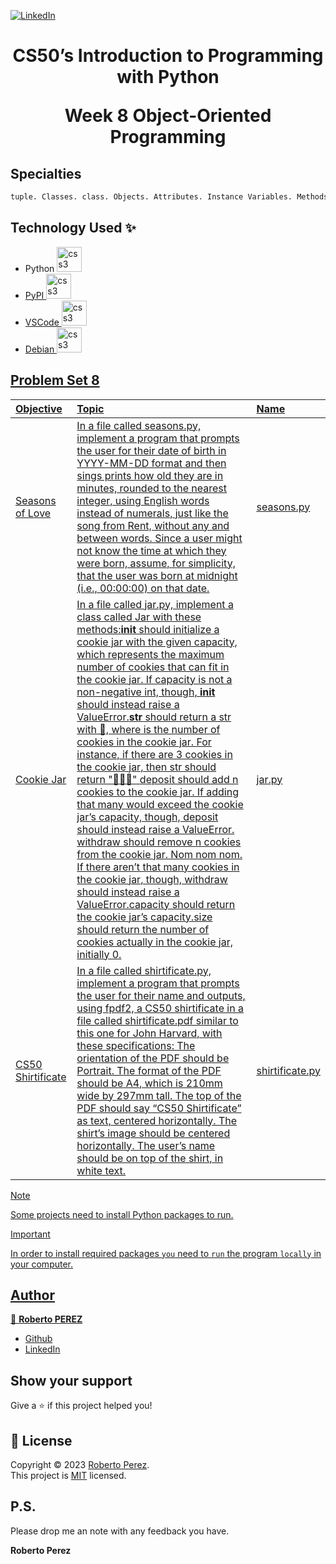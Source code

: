 <a href="https://www.linkedin.com/in/pejir/" target="_blank"><img src="https://img.shields.io/badge/LinkedIn-blue?style=flat&logo=linkedin&labelColor=blue" alt="LinkedIn" /></a>

<h1 align="center">CS50’s Introduction to Programming with Python
  
Week 8 Object-Oriented Programming  
</h1>


<!---
<p>
  <img alt="Version" src="https://img.shields.io/badge/version-pejir-blue.svg?cacheSeconds=2592000" />
  <a href="pejir" target="_blank">
    <img alt="Documentation" src="https://img.shields.io/badge/documentation-yes-brightgreen.svg" />
  </a>
  <a href="https://opensource.org/license/mit/" target="_blank">
    <img alt="License: MIT" src="https://img.shields.io/badge/License-MIT-yellow.svg" />
  </a>
  <a href="https://twitter.com/PerezPejir84" target="_blank">
    <img alt="Twitter: pejir" src="https://img.shields.io/twitter/follow/pejir.svg?style=social" />
  </a>
</p>
--->

## Specialties
```sh 
tuple. Classes. class. Objects. Attributes. Instance Variables. Methods. Instance Methods. __init__. raise. __str__. Properties. @property. Decorators. int. str. str.lower. str.strip. list. list.append. dict. Class Methods. @classmethod. Static Methods. @staticmethod. Inheritance. BaseException. Operator Overloading. object.__add__.
```

## Technology Used ✨

- Python  <a href="https://www.w3schools.com/css/" target="_blank" rel="noreferrer"> <img src="https://cdn.jsdelivr.net/gh/devicons/devicon@latest/icons/python/python-original.svg" alt="css3" width="40" height="40"/>
- PyPI  <a href="https://www.w3schools.com/css/" target="_blank" rel="noreferrer"> <img src="https://cdn.jsdelivr.net/gh/devicons/devicon@latest/icons/pypi/pypi-original.svg" alt="css3" width="40" height="40"/> 
- VSCode  <a href="https://www.w3schools.com/css/" target="_blank" rel="noreferrer"> <img src="https://cdn.jsdelivr.net/gh/devicons/devicon@latest/icons/vscode/vscode-original.svg" alt="css3" width="40" height="40"/>
- Debian  <a href="https://www.w3schools.com/css/" target="_blank" rel="noreferrer"> <img src="https://cdn.jsdelivr.net/gh/devicons/devicon@latest/icons/debian/debian-original-wordmark.svg" alt="css3" width="40" height="40"/>
 
## Problem Set 8 

| Objective | Topic            | Name                       |
| :--- | :--------------- | :------------------------- |
| Seasons of Love   | In a file called seasons.py, implement a program that prompts the user for their date of birth in YYYY-MM-DD format and then sings prints how old they are in minutes, rounded to the nearest integer, using English words instead of numerals, just like the song from Rent, without any and between words. Since a user might not know the time at which they were born, assume, for simplicity, that the user was born at midnight (i.e., 00:00:00) on that date.  |[seasons.py ](https://www.online-python.com/mu7eIyEvjL)|
| Cookie Jar  | In a file called jar.py, implement a class called Jar with these methods:__init__ should initialize a cookie jar with the given capacity, which represents the maximum number of cookies that can fit in the cookie jar. If capacity is not a non-negative int, though, __init__ should instead raise a ValueError.__str__ should return a str with 🍪, where is the number of cookies in the cookie jar. For instance, if there are 3 cookies in the cookie jar, then str should return "🍪🍪🍪" deposit should add n cookies to the cookie jar. If adding that many would exceed the cookie jar’s capacity, though, deposit should instead raise a ValueError. withdraw should remove n cookies from the cookie jar. Nom nom nom. If there aren’t that many cookies in the cookie jar, though, withdraw should instead raise a ValueError.capacity should return the cookie jar’s capacity.size should return the number of cookies actually in the cookie jar, initially 0. | [jar.py ](https://www.online-python.com/dS8su9xyWp)  |
| CS50 Shirtificate | In a file called shirtificate.py, implement a program that prompts the user for their name and outputs, using fpdf2, a CS50 shirtificate in a file called shirtificate.pdf similar to this one for John Harvard, with these specifications: The orientation of the PDF should be Portrait.  The format of the PDF should be A4, which is 210mm wide by 297mm tall.  The top of the PDF should say “CS50 Shirtificate” as text, centered horizontally. The shirt’s image should be centered horizontally. The user’s name should be on top of the shirt, in white text.| [shirtificate.py](https://www.online-python.com/OfEiPcLynI) |
   

 
>[!NOTE]
>Some projects need to install Python packages to run.

>[!IMPORTANT]
>In order to install required packages `you` need to `run` the program `locally` in your computer.

 

## Author

👤 **Roberto PEREZ**

<!--- 
* [Website](https://pejir.github.io/robertoportfolio.io/ )
* [Twitter](https://twitter.com/pejir)--->
* [Github](https://github.com/pejir)
* [LinkedIn](https://linkedin.com/in/pejir)

<!---
## 🤝 Contributing

Contributions, issues and feature requests are welcome!<br />Feel free to check [issues page](pejir). You can also take a look at the [contributing guide](pejir).
---> 
 
## Show your support

Give a ⭐️ if this project helped you!

<!---
<a href="https://www.patreon.com/pejir">
  <img src="https://c5.patreon.com/external/logo/become_a_patron_button@2x.png" width="160">
</a>
--->

## 📝 License

Copyright © 2023 [Roberto Perez](https://github.com/PeJiR).<br />
This project is [MIT](https://opensource.org/license/mit/) licensed.


P.S.
------------

Please drop me an note with any feedback you have.

**Roberto Perez**

